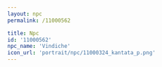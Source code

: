 ```yaml
---
layout: npc
permalink: /11000562

title: Npc
id: '11000562'
npc_name: 'Vindiche'
icon_url: 'portrait/npc/11000324_kantata_p.png'
---
```


